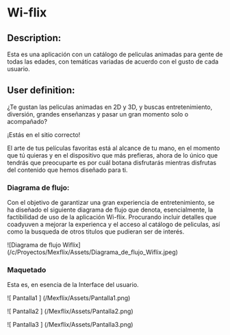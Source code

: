 # Wi-flix

## Description:

Esta es una aplicación con un catálogo de peliculas animadas para gente de todas las edades, con temáticas variadas de acuerdo con el gusto de cada usuario. 

## User definition:

¿Te gustan las peliculas animadas en 2D y 3D, y buscas entretenimiento, diversión, grandes enseñanzas y pasar un gran momento solo o acompañado? 


¡Estás en el sitio correcto! 


El arte de tus películas favoritas está al alcance de tu mano, en el momento que tú quieras y en el dispositivo que más prefieras, ahora de lo único que tendrás que preocuparte es por cuál botana disfrutarás mientras disfrutas del contenido que hemos diseñado para ti. 

### Diagrama de flujo:

Con el objetivo de garantizar una gran experiencia de entretenimiento, se ha diseñado el siguiente diagrama de flujo que denota, esencialmente, la factibilidad de uso de la aplicación Wi-flix. Procurando incluir detalles que coadyuven a mejorar la experienca y el acceso al catálogo de peliculas, así como la busqueda de otros titulos que pudieran ser de interés. 

![Diagrama de flujo Wiflix] (/c/Proyectos/Mexflix/Assets/Diagrama_de_flujo_Wiflix.jpeg)
### Maquetado

Esta es, en esencia de la Interface del usuario.

![ Pantalla1 ] (/Mexflix/Assets/Pantalla1.png)

![ Pantalla2 ] (/Mexflix/Assets/Pantalla2.png)

![ Pantalla3 ] (/Mexflix/Assets/Pantalla3.png)